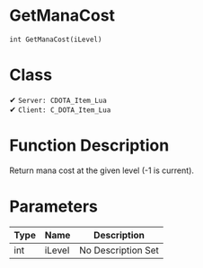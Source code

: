 # GetManaCost
```
int GetManaCost(iLevel)
```
# Class
✔ `Server: CDOTA_Item_Lua`  
✔ `Client: C_DOTA_Item_Lua`  

# Function Description
Return mana cost at the given level (-1 is current).
# Parameters
Type|Name|Description
--|--|--
int|iLevel|No Description Set
